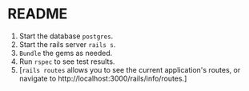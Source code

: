 # README

1. Start the database `postgres`.
2. Start the rails server `rails s`.
3. `Bundle` the gems as needed.
4. Run `rspec` to see test results.
5. [`rails routes` allows you to see the current application's routes, or navigate to http://localhost:3000/rails/info/routes.]
